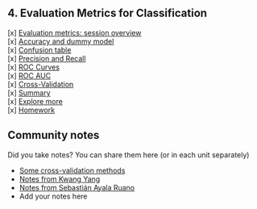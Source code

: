 ## 4. Evaluation Metrics for Classification

[x] [Evaluation metrics: session overview](01-overview.md)  
[x] [Accuracy and dummy model](02-accuracy.md)  
[x] [Confusion table](03-confusion-table.md)  
[x] [Precision and Recall](04-precision-recall.md)  
[x] [ROC Curves](05-roc.md)  
[x] [ROC AUC](06-auc.md)  
[x] [Cross-Validation](07-cross-validation.md)  
[x] [Summary](08-summary.md)  
[x] [Explore more](09-explore-more.md)  
[x] [Homework](homework.md)  

## Community notes

Did you take notes? You can share them here (or in each unit separately)
* [Some cross-validation methods](https://github.com/razekmaiden/ml_zoomcamp/blob/main/additional_topics/ML_ZOOMCAMP_CROSS_VALIDATION_METHODS.ipynb)
* [Notes from Kwang Yang](https://www.kaggle.com/kwangyangchia/notebook-for-lesson-4-mle)
* [Notes from Sebastián Ayala Ruano](https://github.com/sayalaruano/100DaysOfMLCode/blob/main/Classification/Notes/NotesDay14.md)
* Add your notes here
